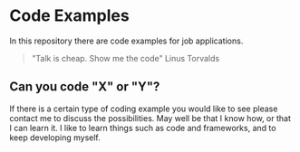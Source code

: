 
# Code Examples 

In this repository there are code examples for job applications.

> "Talk is cheap. Show me the code" Linus Torvalds

## Can you code "X" or "Y"?

If there is a certain type of coding example you would like to see please contact me to discuss the possibilities.
May well be that I know how, or that I can learn it. I like to learn things such as code and frameworks, and to keep developing myself.







